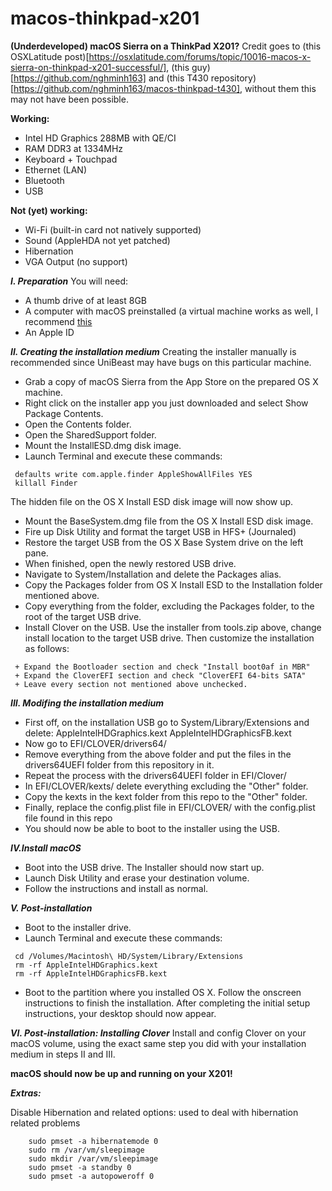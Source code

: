# macos-thinkpad-x201
**(Underdeveloped) macOS Sierra on a ThinkPad X201?**
Credit goes to (this OSXLatitude post)[https://osxlatitude.com/forums/topic/10016-macos-x-sierra-on-thinkpad-x201-successful/], (this guy)[https://github.com/nghminh163] and (this T430 repository)[https://github.com/nghminh163/macos-thinkpad-t430], without them this may not have been possible.

**Working:**
- Intel HD Graphics 288MB with QE/CI
- RAM DDR3 at 1334MHz
- Keyboard + Touchpad
- Ethernet (LAN)
- Bluetooth
- USB

**Not (yet) working:**
- Wi-Fi (built-in card not natively supported)
- Sound (AppleHDA not yet patched)
- Hibernation
- VGA Output (no support)

**_I. Preparation_**
You will need:
- A thumb drive of at least 8GB
- A computer with macOS preinstalled (a virtual machine works as well, I recommend [this](https://techsviewer.com/how-to-install-mac-os-x-el-capitan-on-vmware-on-pc/)
- An Apple ID

**_II. Creating the installation medium_**
Creating the installer manually is recommended since UniBeast may have bugs on this particular machine.
- Grab a copy of macOS Sierra from the App Store on the prepared OS X machine.
- Right click on the installer app you just downloaded and select Show Package Contents.
- Open the Contents folder.
- Open the SharedSupport folder.
- Mount the InstallESD.dmg disk image.
- Launch Terminal and execute these commands:
```
 defaults write com.apple.finder AppleShowAllFiles YES
 killall Finder
```
The hidden file on the OS X Install ESD disk image will now show up.
- Mount the BaseSystem.dmg file from the OS X Install ESD disk image.
- Fire up Disk Utility and format the target USB in HFS+ (Journaled)
- Restore the target USB from the OS X Base System drive on the left pane.
- When finished, open the newly restored USB drive.
- Navigate to System/Installation and delete the Packages alias.
- Copy the Packages folder from OS X Install ESD to the Installation folder mentioned above.
- Copy everything from the folder, excluding the Packages folder, to the root of the target USB drive.
- Install Clover on the USB.
 Use the installer from tools.zip above, change install location to the target USB drive.
 Then customize the installation as follows:
```
 + Expand the Bootloader section and check "Install boot0af in MBR"
 + Expand the CloverEFI section and check "CloverEFI 64-bits SATA"
 + Leave every section not mentioned above unchecked.
```
**_III. Modifing the installation medium_**
- First off, on the installation USB go to System/Library/Extensions and delete:
 AppleIntelHDGraphics.kext
 AppleIntelHDGraphicsFB.kext
- Now go to EFI/CLOVER/drivers64/
- Remove everything from the above folder and put the files in the drivers64UEFI folder from this repository in it.
- Repeat the process with the drivers64UEFI folder in EFI/Clover/
- In EFI/CLOVER/kexts/ delete everything excluding the "Other" folder.
- Copy the kexts in the kext folder from this repo to the "Other" folder.
- Finally, replace the config.plist file in EFI/CLOVER/ with the config.plist file found in this repo
- You should now be able to boot to the installer using the USB.

**_IV.Install macOS_**
- Boot into the USB drive. The Installer should now start up.
- Launch Disk Utility and erase your destination volume.
- Follow the instructions and install as normal.

**_V. Post-installation_**
- Boot to the installer drive.
- Launch Terminal and execute these commands:
```
 cd /Volumes/Macintosh\ HD/System/Library/Extensions
 rm -rf AppleIntelHDGraphics.kext
 rm -rf AppleIntelHDGraphicsFB.kext
```
- Boot to the partition where you installed OS X. Follow the onscreen instructions to finish the installation. 
After completing the initial setup instructions, your desktop should now appear.

**_VI. Post-installation: Installing Clover_**
Install and config Clover on your macOS volume, using the exact same step you did with your installation medium in steps II and III.

**macOS should now be up and running on your X201!**

**_Extras:_**

Disable Hibernation and related options: used to deal with hibernation related problems
```
    sudo pmset -a hibernatemode 0
    sudo rm /var/vm/sleepimage
    sudo mkdir /var/vm/sleepimage
    sudo pmset -a standby 0
    sudo pmset -a autopoweroff 0
```
